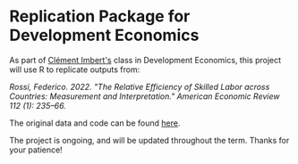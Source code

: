 # Replication Package for Development Economics

As part of [Clément Imbert's](https://sites.google.com/site/clemimbert/) class in Development Economics, this project will use R to replicate  outputs from: 

*Rossi, Federico. 2022. "The Relative Efficiency of Skilled Labor across Countries: Measurement and Interpretation." American Economic Review 112 (1): 235–66.*

The original data and code can be found [here](https://www.openicpsr.org/openicpsr/project/146041/version/V1/view).

The project is ongoing, and will be updated throughout the term. Thanks for your patience!